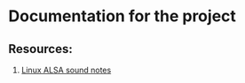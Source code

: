 # Documentation for the project

## Resources:
1. [Linux ALSA sound notes](https://www.sabi.co.uk/Notes/linuxSoundALSA.html)